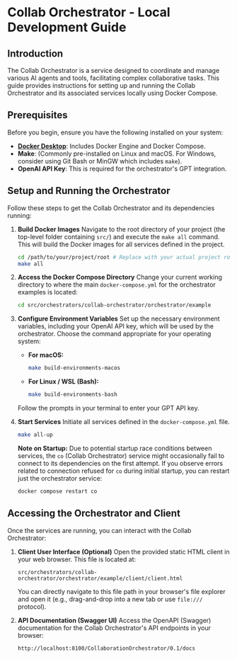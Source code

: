 # Collab Orchestrator - Local Development Guide

## Introduction

The Collab Orchestrator is a service designed to coordinate and manage various AI agents and tools, facilitating complex collaborative tasks. This guide provides instructions for setting up and running the Collab Orchestrator and its associated services locally using Docker Compose.

## Prerequisites

Before you begin, ensure you have the following installed on your system:

  * **[Docker Desktop](https://www.docker.com/products/docker-desktop/)**: Includes Docker Engine and Docker Compose.
  * **Make**: (Commonly pre-installed on Linux and macOS. For Windows, consider using Git Bash or MinGW which includes `make`).
  * **OpenAI API Key**: This is required for the orchestrator's GPT integration.

## Setup and Running the Orchestrator

Follow these steps to get the Collab Orchestrator and its dependencies running:

1.  **Build Docker Images**
    Navigate to the root directory of your project (the top-level folder containing `src/`) and execute the `make all` command. This will build the Docker images for all services defined in the project.

    ```bash
    cd /path/to/your/project/root # Replace with your actual project root
    make all
    ```

2.  **Access the Docker Compose Directory**
    Change your current working directory to where the main `docker-compose.yml` for the orchestrator examples is located:

    ```bash
    cd src/orchestrators/collab-orchestrator/orchestrator/example
    ```

3.  **Configure Environment Variables**
    Set up the necessary environment variables, including your OpenAI API key, which will be used by the orchestrator. Choose the command appropriate for your operating system:

      * **For macOS:**
        ```bash
        make build-environments-macos
        ```
      * **For Linux / WSL (Bash):**
        ```bash
        make build-environments-bash
        ```

    Follow the prompts in your terminal to enter your GPT API key.

4.  **Start Services**
    Initiate all services defined in the `docker-compose.yml` file.

    ```bash
    make all-up
    ```

    **Note on Startup:** Due to potential startup race conditions between services, the `co` (Collab Orchestrator) service might occasionally fail to connect to its dependencies on the first attempt. If you observe errors related to connection refused for `co` during initial startup, you can restart just the orchestrator service:

    ```bash
    docker compose restart co
    ```

## Accessing the Orchestrator and Client

Once the services are running, you can interact with the Collab Orchestrator:

1.  **Client User Interface (Optional)**
    Open the provided static HTML client in your web browser. This file is located at:

    ```
    src/orchestrators/collab-orchestrator/orchestrator/example/client/client.html
    ```

    You can directly navigate to this file path in your browser's file explorer and open it (e.g., drag-and-drop into a new tab or use `file:///` protocol).

2.  **API Documentation (Swagger UI)**
    Access the OpenAPI (Swagger) documentation for the Collab Orchestrator's API endpoints in your browser:

    ```
    http://localhost:8100/CollaborationOrchestrator/0.1/docs
    ```